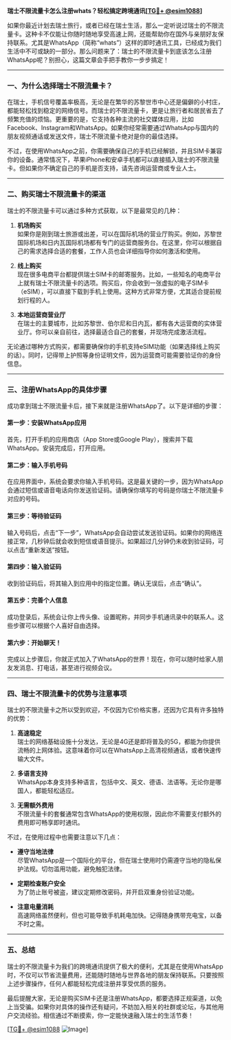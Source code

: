 **瑞士不限流量卡怎么注册whats？轻松搞定跨境通讯[[TG💪+ @esim1088](https://t.me/s/esim1088)]**

如果你最近计划去瑞士旅行，或者已经在瑞士生活，那么一定听说过瑞士的不限流量卡。这种卡不仅能让你随时随地享受高速上网，还能帮助你在国外与亲朋好友保持联系。尤其是WhatsApp（简称“whats”）这样的即时通讯工具，已经成为我们生活中不可或缺的一部分。那么问题来了：瑞士的不限流量卡到底该怎么注册WhatsApp呢？别担心，这篇文章会手把手教你一步步搞定！

---

### 一、为什么选择瑞士不限流量卡？

在瑞士，手机信号覆盖率极高，无论是在繁华的苏黎世市中心还是偏僻的小村庄，都能轻松找到稳定的网络信号。而瑞士的不限流量卡，更是让旅行者和居民省去了频繁充值的烦恼。更重要的是，它支持各种主流的社交媒体应用，比如Facebook、Instagram和WhatsApp。如果你经常需要通过WhatsApp与国内的朋友视频通话或发送文件，瑞士不限流量卡绝对是你的最佳选择。

不过，在使用WhatsApp之前，你需要确保自己的手机已经解锁，并且SIM卡兼容你的设备。通常情况下，苹果iPhone和安卓手机都可以直接插入瑞士的不限流量卡。但如果你不确定自己的手机是否支持，请先咨询运营商或专业人士。

---

### 二、购买瑞士不限流量卡的渠道

瑞士的不限流量卡可以通过多种方式获取，以下是最常见的几种：

1. **机场购买**  
   如果你是刚到瑞士旅游或出差，可以在国际机场的营业厅购买。例如，苏黎世国际机场和日内瓦国际机场都有专门的运营商服务台。在这里，你可以根据自己的需求选择合适的套餐，工作人员也会详细指导你如何激活和使用。

2. **线上购买**  
   现在很多电商平台都提供瑞士SIM卡的邮寄服务。比如，一些知名的电商平台上就有瑞士不限流量卡的选项。购买后，你会收到一张虚拟的电子SIM卡（eSIM），可以直接下载到手机上使用。这种方式非常方便，尤其适合提前规划行程的人。

3. **本地运营商营业厅**  
   在瑞士的主要城市，比如苏黎世、伯尔尼和日内瓦，都有各大运营商的实体营业厅。你可以亲自前往，选择最适合自己的套餐，并现场完成激活流程。

无论通过哪种方式购买，都需要确保你的手机支持eSIM功能（如果选择线上购买的话）。同时，记得带上护照等身份证明文件，因为运营商可能需要验证你的身份信息。

---

### 三、注册WhatsApp的具体步骤

成功拿到瑞士不限流量卡后，接下来就是注册WhatsApp了。以下是详细的步骤：

#### 第一步：安装WhatsApp应用  
首先，打开手机的应用商店（App Store或Google Play），搜索并下载WhatsApp。安装完成后，打开应用。

#### 第二步：输入手机号码  
在应用界面中，系统会要求你输入手机号码。这是最关键的一步，因为WhatsApp会通过短信或语音电话向你发送验证码。请确保你填写的号码是你瑞士不限流量卡对应的号码。

#### 第三步：等待验证码  
输入号码后，点击“下一步”，WhatsApp会自动尝试发送验证码。如果你的网络连接正常，几秒钟后就会收到短信或语音提示。如果超过几分钟仍未收到验证码，可以点击“重新发送”按钮。

#### 第四步：输入验证码  
收到验证码后，将其输入到应用中的指定位置。确认无误后，点击“确认”。

#### 第五步：完善个人信息  
成功登录后，系统会让你上传头像、设置昵称，并同步手机通讯录中的联系人。这些步骤可以根据个人喜好自由选择。

#### 第六步：开始聊天！  
完成以上步骤后，你就正式加入了WhatsApp的世界！现在，你可以随时给家人朋友发消息、打电话，甚至进行视频会议。

---

### 四、瑞士不限流量卡的优势与注意事项

瑞士的不限流量卡之所以受到欢迎，不仅因为它价格实惠，还因为它具有许多独特的优势：

1. **高速稳定**  
   瑞士的网络基础设施十分发达，无论是4G还是即将普及的5G，都能为你提供流畅的上网体验。这意味着你可以在WhatsApp上高清视频通话，或者快速传输大文件。

2. **多语言支持**  
   WhatsApp本身支持多种语言，包括中文、英文、德语、法语等。无论你是哪国人，都能轻松适应。

3. **无需额外费用**  
   不限流量卡的套餐通常包含WhatsApp的使用权限，因此你不需要支付额外的费用即可畅享即时通讯。

不过，在使用过程中也需要注意以下几点：

- **遵守当地法律**  
  尽管WhatsApp是一个国际化的平台，但在瑞士使用时仍需遵守当地的隐私保护法规。切勿滥用功能，避免触犯法律。

- **定期检查账户安全**  
  为了防止账号被盗，建议定期修改密码，并开启双重身份验证功能。

- **注意电量消耗**  
  高速网络虽然便利，但也可能导致手机耗电加快。记得随身携带充电宝，以备不时之需。

---

### 五、总结

瑞士的不限流量卡为我们的跨境通讯提供了极大的便利，尤其是在使用WhatsApp时，不仅可以节省流量费用，还能随时随地与世界各地的朋友保持联系。只要按照上述步骤操作，任何人都能轻松完成注册并享受优质的服务。

最后提醒大家，无论是购买SIM卡还是注册WhatsApp，都要选择正规渠道，以免上当受骗。如果你对具体的操作还有疑问，不妨加入相关的社群或论坛，与其他用户交流经验。相信通过不断摸索，你一定能快速融入瑞士的生活节奏！

[[TG💪+ @esim1088](https://t.me/s/esim1088) ![Image](https://i.postimg.cc/4NQfJmqS/Snipaste-2025-05-13-00-14-12.png)]